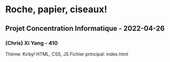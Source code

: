 # Roche, papier, ciseaux!
## Projet Concentration Informatique - 2022-04-26
### (Chris) Xi Yang - 410

Thème: Kirby!
HTML, CSS, JS
Fichier principal: index.html